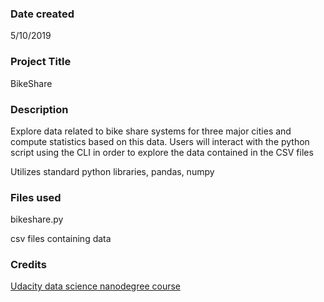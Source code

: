 ### Date created
5/10/2019

### Project Title
BikeShare

### Description
Explore data related to bike share systems for three major cities
and compute statistics based on this data. Users will interact with 
the python script using the CLI in order to explore the data contained
in the CSV files

Utilizes standard python libraries, pandas, numpy

### Files used
bikeshare.py

csv files containing data

### Credits
[Udacity data science nanodegree course](https://classroom.udacity.com/nanodegrees/nd104/dashboard/overview)
